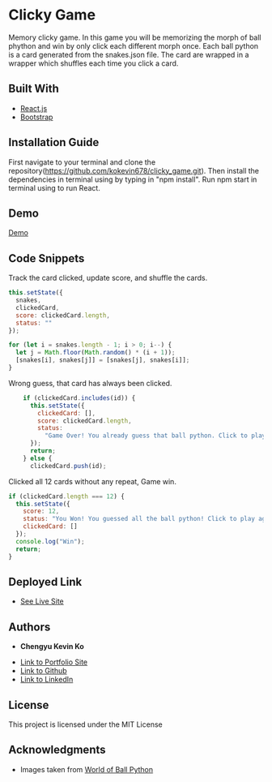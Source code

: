 # Clicky Game

Memory clicky game. In this game you will be memorizing the morph of ball phython and win by only click each different morph once. Each ball python is a card generated from the snakes.json file. The card are wrapped in a wrapper which shuffles each time you click a card.

## Built With

- [React.js](https://reactjs.org/)
- [Bootstrap](https://getbootstrap.com/)

## Installation Guide

First navigate to your terminal and clone the repository(https://github.com/kokevin678/clicky_game.git). Then install the dependencies in terminal using by typing in "npm install". Run npm start in terminal using to run React.

## Demo

[Demo](/public/assets/img/clickyGame.gif)

## Code Snippets

Track the card clicked, update score, and shuffle the cards.

```js
this.setState({
  snakes,
  clickedCard,
  score: clickedCard.length,
  status: ""
});

for (let i = snakes.length - 1; i > 0; i--) {
  let j = Math.floor(Math.random() * (i + 1));
  [snakes[i], snakes[j]] = [snakes[j], snakes[i]];
}
```

Wrong guess, that card has always been clicked.

```js
    if (clickedCard.includes(id)) {
      this.setState({
        clickedCard: [],
        score: clickedCard.length,
        status:
          "Game Over! You already guess that ball python. Click to play again!"
      });
      return;
    } else {
      clickedCard.push(id);
```

Clicked all 12 cards without any repeat, Game win.

```js
if (clickedCard.length === 12) {
  this.setState({
    score: 12,
    status: "You Won! You guessed all the ball python! Click to play again!",
    clickedCard: []
  });
  console.log("Win");
  return;
}
```

## Deployed Link

- [See Live Site](https://kokevin678.github.io/clicky_game/)

## Authors

- **Chengyu Kevin Ko**

* [Link to Portfolio Site](#)
* [Link to Github](https://github.com/kokevin678)
* [Link to LinkedIn](https://www.linkedin.com/)

## License

This project is licensed under the MIT License

## Acknowledgments

- Images taken from [World of Ball Python](http://www.worldofballpythons.com/morphs/)
